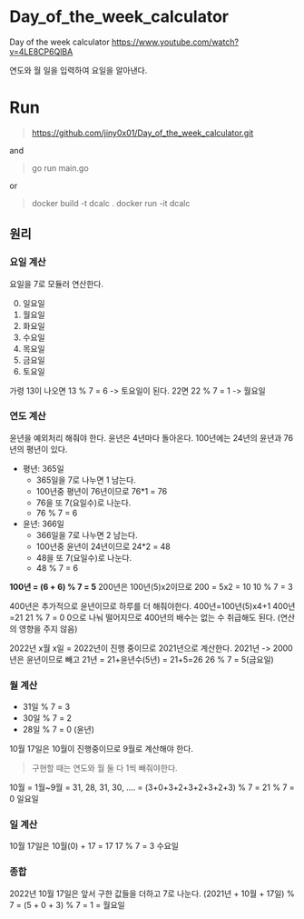 # Day_of_the_week_calculator
Day of the week calculator
https://www.youtube.com/watch?v=4LE8CP6QlBA

연도와 월 일을 입력하여 요일을 알아낸다.

# Run
> https://github.com/jiny0x01/Day_of_the_week_calculator.git

and 

> go run main.go

or 
> docker build -t dcalc .
docker run -it dcalc

## 원리

### 요일 계산
요일을 7로 모듈러 연산한다.

0. 일요일
1. 월요일
2. 화요일
3. 수요일
4. 목요일
5. 금요일
6. 토요일

가령 13이 나오면 13 % 7 = 6 -> 토요일이 된다.
22면 22 % 7 = 1 -> 월요일

### 연도 계산
윤년을 예외처리 해줘야 한다.
윤년은 4년마다 돌아온다.
100년에는 24년의 윤년과 76년의 평년이 있다.
+ 평년: 365일
  + 365일을 7로 나누면 1 남는다.
  + 100년중 평년이 76년이므로 76*1 = 76 
  + 76을 또 7(요일수)로 나눈다.
  + 76 % 7 = 6
+ 윤년: 366일
  + 366일을 7로 나누면 2 남는다.
  + 100년중 윤년이 24년이므로 24*2 = 48
  + 48을 또 7(요일수)로 나눈다.
  + 48 % 7 = 6

**100년 = (6 + 6) % 7 = 5**
200년은 100년(5)x2이므로
200 = 5x2 = 10
10 % 7 = 3

400년은 추가적으로 윤년이므로 하루를 더 해줘야한다.
400년=100년(5)x4+1
400년=21
21 % 7 = 0
0으로 나눠 떨어지므로 400년의 배수는 없는 수 취급해도 된다. (연산의 영향을 주지 않음)

2022년 x월 x일 = 2022년이 진행 중이므로 2021년으로 계산한다.
2021년 -> 2000년은 윤년이므로 빼고 21년 = 21+윤년수(5년) = 21+5=26 
26 % 7 = 5(금요일)

### 월 계산
+ 31일 % 7 = 3
+ 30일 % 7 = 2
+ 28일 % 7 = 0 (윤년)

10월 17일은 10월이 진행중이므로 9월로 계산해야 한다.
> 구현할 때는 연도와 월 둘 다 1씩 빼줘야한다.


10월 = 1월~9월 = 31, 28, 31, 30, .... = (3+0+3+2+3+2+3+2+3) % 7 = 21 % 7 = 0
일요일

### 일 계산 
10월 17일은 10월(0) + 17 = 17
17 % 7 = 3
수요일

### 종합
2022년 10월 17일은 앞서 구한 값들을 더하고 7로 나눈다.
(2021년 + 10월 + 17일) % 7
= (5 + 0 + 3) % 7 = 1 = 월요일